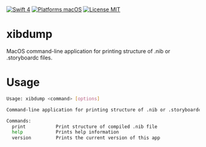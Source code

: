 [![Swift 4](https://img.shields.io/badge/Swift-4-orange.svg?style=flat)](https://swift.org)
[![Platforms macOS](https://img.shields.io/badge/Platforms-macOS%2010.10+-lightgray.svg?style=flat)](http://www.apple.com)
[![License MIT](https://img.shields.io/badge/License-MIT-lightgrey.svg?style=flat)](https://github.com/tadija/AEXML/blob/master/LICENSE)

# xibdump
MacOS command-line application for printing structure of .nib or .storyboardc files.

# Usage
```bash
Usage: xibdump <command> [options]

Command-line application for printing structure of .nib or .storyboardc files.

Commands:
  print           Print structure of compiled .nib file
  help            Prints help information
  version         Prints the current version of this app
```

